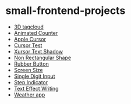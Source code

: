 # small-frontend-projects

 <ul>
  <li><a href=" 3D_tagcloud/index.html"> 3D tagcloud</a></li>
  <li><a href="animated_counter/index.html">Animated Counter</a></li>
  <li><a href="apple_cursor/index.html">Apple Cursor</a></li>
  <li><a href="cursor_test/index.html">Cursor Test</a></li>
  <li><a href="cursor_text_shadow/index.html">Xursor Text Shadow</a></li>
  <li><a href="non_rectangular_shape/index.html">Non Rectangular Shape</a></li>
  <li><a href="rubber_button/index.html">Rubber Button</a></li>
  <li><a href="screen_size/index.html"> Screen Size</a></li>
  <li><a href="single_digit_input/index.html">Single Digit Input</a></li>
  <li><a href="step_indicator/index.html">Step Indicator</a></li>
  <li><a href="text_effect_writing/index.html">Text Effect Writing</a></li>
  <li><a href="weather_app/index.html">Weather app</a></li>
 </ul>